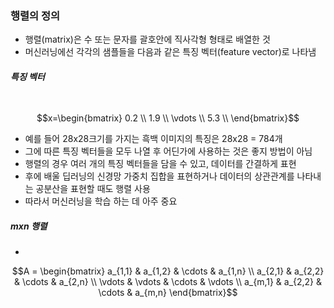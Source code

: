 
### 행렬의 정의
- 행렬(matrix)은 수 또는 문자를 괄호안에 직사각형 형태로 배열한 것
- 머신러닝에선 각각의 샘플들을 다음과 같은 특징 벡터(feature vector)로 나타냄

##### 특징 벡터
​$$x=\begin{bmatrix}
0.2  \\ 
1.9  \\ 
\vdots   \\ 
5.3  \\ 
\end{bmatrix}$$

- 예를 들어 28x28크기를 가지는 흑백 이미지의 특징은 28x28 = 784개 
- 그에 따른 특징 벡터들을 모두 나열 후 어딘가에 사용하는 것은 좋지 방법이 아님
- 행렬의 경우 여러 개의 특징 벡터들을 담을 수 있고, 데이터를 간결하게 표현
- 후에 배울 딥러닝의 신경망 가중치 집합을 표현하거나 데이터의 상관관계를 나타내는 공분산을 표현할 때도 행렬 사용
- 따라서 머신러닝을 학습 하는 데 아주 중요

##### mxn 행렬
- 
$$A = \begin{bmatrix}
a_{1,1} & a_{1,2} & \cdots & a_{1,n} \\ 
a_{2,1} & a_{2,2} & \cdots & a_{2,n} \\
\vdots & \vdots & \cdots & \vdots \\
a_{m,1} & a_{2,2} & \cdots & a_{m,n}
\end{bmatrix}$$

